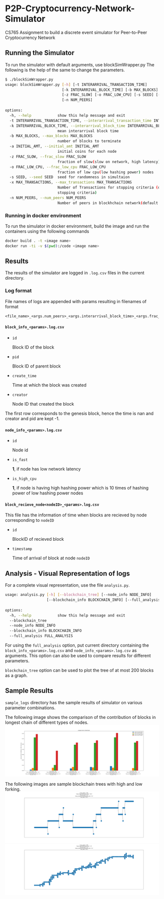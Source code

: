 # P2P-Cryptocurrency-Network-Simulator

CS765 Assignment  to build a discrete event simulator for Peer-to-Peer Cryptocurrency Network

## Running the Simulator

To run the simulator with default arguments, use blockSimWrapper.py
The following is the help of the same to change the parameters.

```bash
$ ./blockSimWrapper.py
usage: blockSimWrapper.py [-h] [-t INTERARRIVAL_TRANSACTION_TIME]
                          [-k INTERARRIVAL_BLOCK_TIME] [-b MAX_BLOCKS] [-a INITIAL_AMT]
                          [-z FRAC_SLOW] [-o FRAC_LOW_CPU] [-s SEED] [-x MAX_TRANSACTIONS]
                          [-n NUM_PEERS]

options:
  -h, --help            show this help message and exit
  -t INTERARRIVAL_TRANSACTION_TIME, --interarrival_transaction_time INTERARRIVAL_TRANSACTION_TIME
  -k INTERARRIVAL_BLOCK_TIME, --interarrival_block_time INTERARRIVAL_BLOCK_TIME
                        mean interarrival block time
  -b MAX_BLOCKS, --max_blocks MAX_BLOCKS
                        number of blocks to terminate
  -a INITIAL_AMT, --initial_amt INITIAL_AMT
                        initial coins for each node
  -z FRAC_SLOW, --frac_slow FRAC_SLOW
                        fraction of slow(slow on network, high latency) nodes
  -o FRAC_LOW_CPU, --frac_low_cpu FRAC_LOW_CPU
                        fraction of low cpu(low hashing power) nodes
  -s SEED, --seed SEED  seed for randomness in simultaion
  -x MAX_TRANSACTIONS, --max_transactions MAX_TRANSACTIONS
                        Number of Transactions for stopping criteria (default -1, not used as
                        stopping criteria)
  -n NUM_PEERS, --num_peers NUM_PEERS
                        Number of peers in blockhchain network(default 100)

```

### Running in docker environment

To run the simulator in docker environment, build the image and run the containers using the following commands
```bash
docker build . -t <image name>
docker run -ti -v $(pwd):/code <image name>
```

## Results

The results of the simulator are logged in `.log.csv` files in the current directory.

### Log format

File names of logs are appended with params resulting in filenames of format
```
<file_name>_<args.num_peers>_<args.interarrival_block_time>_<args.frac_low_cpu>_<args.interarrival_transaction_time>_<args.frac_slow>.log.csv
```

#### `block_info_<params>.log.csv`

- `id`

    Block ID of the block
- `pid`

    Block ID of parent block
- `create_time`
    
    Time at which the block was created
- `creator`

    Node ID that created the block

The first row corresponds to the genesis block, hence the time is nan and creator and pid are kept -1.


#### `node_info_<params>.log.csv`

- `id`

    Node id
- `is_fast`

    **1**, if node has low network latency
- `is_high_cpu`
    
    **1**, if node is having high hashing power which is 10 times of hashing power of low hashing power nodes

#### `block_recieve_node<nodeID>_<params>.log.csv`

This file has the information of time when blocks are recieved by node corresponding to `nodeID`

- `id`
    
    BlockID of recieved block
- `timestamp`
    
    Time of arrival of block at node `nodeID`

## Analysis - Visual Representation of logs

For a complete visual representation, use the file `analysis.py`.

```bash
usage: analysis.py [-h] [--blockchain_tree] [--node_info NODE_INFO]
                   [--blockchain_info BLOCKCHAIN_INFO] [--full_analysis FULL_ANALYSIS]

options:
  -h, --help            show this help message and exit
  --blockchain_tree
  --node_info NODE_INFO
  --blockchain_info BLOCKCHAIN_INFO
  --full_analysis FULL_ANALYSIS
```
For using the `full_analysis` option, put current directory containing the `block_info_<params>.log.csv` and `node_info_<params>.log.csv` as arguments. This option can also be used to compare results for different parameters.

`blockchain_tree` option can be used to plot the tree of at most 200 blocks as a graph.

## Sample Results

`sample_logs` directory has the sample results of simulator on various parameter combinations.

The following image shows the comparison of the contribution of blocks in longest chain of different types of nodes.
![](sample_logs/longest_chain_contrib_comp.png)

The following images are sample blockchain trees with high and low forking.
![](sample_logs/tree_100_20.0_0.2_0.2_0.2.png)
![](sample_logs/tree_100_1.0_0.2_0.2_0.2.png)
